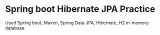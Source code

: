 # Spring boot Hibernate JPA Practice

Used Spring boot, Maven, Spring Data JPA, Hibernate, H2 in-memory database
